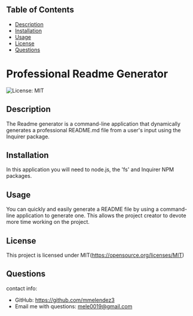 ## Table of Contents 

  
  * [Description](#description)
  * [Installation](#installation)
  * [Usage](#usage)
  * [License](#license)
  * [Questions](#questions)
    
  
# Professional Readme Generator
![License: MIT](https://img.shields.io/badge/License-MIT-yellow.svg)

## Description
The Readme generator is a command-line application that dynamically generates a professional README.md file from a user's input using the Inquirer package.


## Installation
In this application you will need to node.js, the 'fs' and Inquirer NPM packages.


## Usage 
You can quickly and easily generate a README file by using a command-line application to generate one. This allows the project creator to devote more time working on the project.


## License
This project is licensed under MIT(https://opensource.org/licenses/MIT)


## Questions

contact info:
  - GitHub: https://github.com/mmelendez3
  - Email me with questions: mele0019@gmail.com


